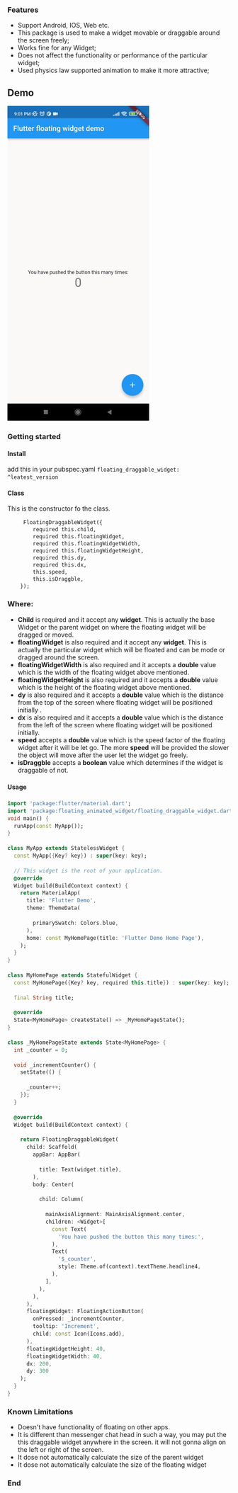 ### Features

- Support Android, IOS, Web etc.
- This package is used to make a widget movable or draggable around the screen freely;
- Works fine for any Widget;
- Does not affect the functionality or performance of the particular widget;
- Used physics law supported animation to make it more attractive;


## Demo

![](https://raw.githubusercontent.com/Smueez/assets/main/floating_widget.gif)



### Getting started

####  Install
add this in your pubspec.yaml
`floating_draggable_widget: ^leatest_version`

#### Class

This is the constructor fo the class.
```
     FloatingDraggableWidget({
        required this.child,
        required this.floatingWidget,
        required this.floatingWidgetWidth,
        required this.floatingWidgetHeight,
        required this.dy,
        required this.dx,
        this.speed,
        this.isDraggble,
    });
```
### Where:

-   **Child** is required and it accept any **widget**. This is actually the base Widget or the parent widget on where the floating widget will be dragged or moved.
-   **floatingWidget** is also required and it accept any **widget**. This is actually the particular widget which will be floated and can be mode or dragged around the screen.
-  **floatingWidgetWidth** is also required and it accepts a **double** value which is the width of the floating widget above mentioned.
-  **floatingWidgetHeight** is also required and it accepts a **double** value which is the height of the floating widget above mentioned.
-  **dy** is also required and it accepts a **double** value which is the distance from the top of the screen where floating widget will be positioned initially .
-  **dx** is also required and it accepts a **double** value which is the distance from the left of the screen where floating widget will be positioned initially.
-  **speed** accepts a **double** value which is the speed factor of the floating widget after it will be let go. The more **speed** will be provided the slower the object will move after the user let the widget go freely.
-  **isDraggble** accepts a **boolean** value which determines if the widget is draggable of not.
#### Usage　

```Dart
import 'package:flutter/material.dart';
import 'package:floating_animated_widget/floating_draggable_widget.dart';
void main() {
  runApp(const MyApp());
}

class MyApp extends StatelessWidget {
  const MyApp({Key? key}) : super(key: key);

  // This widget is the root of your application.
  @override
  Widget build(BuildContext context) {
    return MaterialApp(
      title: 'Flutter Demo',
      theme: ThemeData(

        primarySwatch: Colors.blue,
      ),
      home: const MyHomePage(title: 'Flutter Demo Home Page'),
    );
  }
}

class MyHomePage extends StatefulWidget {
  const MyHomePage({Key? key, required this.title}) : super(key: key);

  final String title;

  @override
  State<MyHomePage> createState() => _MyHomePageState();
}

class _MyHomePageState extends State<MyHomePage> {
  int _counter = 0;

  void _incrementCounter() {
    setState(() {

      _counter++;
    });
  }

  @override
  Widget build(BuildContext context) {

    return FloatingDraggableWidget(
      child: Scaffold(
        appBar: AppBar(

          title: Text(widget.title),
        ),
        body: Center(

          child: Column(

            mainAxisAlignment: MainAxisAlignment.center,
            children: <Widget>[
              const Text(
                'You have pushed the button this many times:',
              ),
              Text(
                '$_counter',
                style: Theme.of(context).textTheme.headline4,
              ),
            ],
          ),
        ),
      ),
      floatingWidget: FloatingActionButton(
        onPressed: _incrementCounter,
        tooltip: 'Increment',
        child: const Icon(Icons.add),
      ),
      floatingWidgetHeight: 40,
      floatingWidgetWidth: 40,
      dx: 200,
      dy: 300
    );
  }
}

```
### Known Limitations
- Doesn't have functionality of floating on other apps.
- It is different than messenger chat head in such a way, you may put the this draggable widget anywhere in the screen. it will not gonna align on the left or right of the screen.
- It dose not automatically calculate the size of the parent widget
- It dose not automatically calculate the size of the floating widget
### End